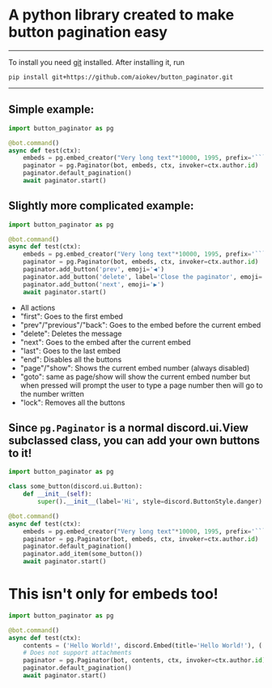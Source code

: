 # A python library created to make button pagination easy

---

To install you need [git](https://git-scm.com/downloads) installed. After installing it, run

```shell
pip install git+https://github.com/aiokev/button_paginator.git
```

---

## Simple example:
```py
import button_paginator as pg

@bot.command()
async def test(ctx):
	embeds = pg.embed_creator("Very long text"*10000, 1995, prefix='```\n', suffix='\n```')
	paginator = pg.Paginator(bot, embeds, ctx, invoker=ctx.author.id)
	paginator.default_pagination()
	await paginator.start()
```

## Slightly more complicated example:
```py
import button_paginator as pg

@bot.command()
async def test(ctx):
	embeds = pg.embed_creator("Very long text"*10000, 1995, prefix='```\n', suffix='\n```')
	paginator = pg.Paginator(bot, embeds, ctx, invoker=ctx.author.id)
	paginator.add_button('prev', emoji='◀')
	paginator.add_button('delete', label='Close the paginator', emoji='⏹')
	paginator.add_button('next', emoji='▶')
	await paginator.start()
```

- All actions
 - "first": Goes to the first embed
 - "prev"/"previous"/"back": Goes to the embed before the current embed
 - "delete": Deletes the message
 - "next": Goes to the embed after the current embed
 - "last": Goes to the last embed
 - "end": Disables all the buttons
 - "page"/"show": Shows the current embed number (always disabled)
 - "goto": same as page/show will show the current embed number but when pressed will prompt the user to type a page number then will go to the number written
 - "lock": Removes all the buttons

## Since `pg.Paginator` is a normal discord.ui.View subclassed class, you can add your own buttons to it!
```py
import button_paginator as pg

class some_button(discord.ui.Button):
	def __init__(self):
		super().__init__(label='Hi', style=discord.ButtonStyle.danger)

@bot.command()
async def test(ctx):
	embeds = pg.embed_creator("Very long text"*10000, 1995, prefix='```\n', suffix='\n```')
	paginator = pg.Paginator(bot, embeds, ctx, invoker=ctx.author.id)
	paginator.default_pagination()
	paginator.add_item(some_button())
	await paginator.start()
```

# This isn't only for embeds too!
```py
import button_paginator as pg

@bot.command()
async def test(ctx):
	contents = ('Hello World!', discord.Embed(title='Hello World!'), ('Hello World!', discord.Embed(title="Hello World!")))
	# Does not support attachments
	paginator = pg.Paginator(bot, contents, ctx, invoker=ctx.author.id)
	paginator.default_pagination()
	await paginator.start()
```
